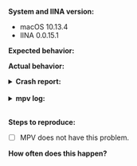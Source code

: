 <!-- Please use English, if possible. If you really feel the need to use a different language to get your point across, you may add a description in your native language to supplement your report. -->
<!-- Please also try to search for your issue to avoid it being closed as a duplicate. -->

<!-- Change these to match your system. If you're using a version compiled from source, please mention so here along with the commit you're using. -->
**System and IINA version:**

- macOS 10.13.4
- IINA 0.0.15.1

**Expected behavior:**


<!-- If this is feature request, please use this section to explain the rationale behind your idea and why you believe it would be beneficial. -->
**Actual behavior:**

<!-- If you're reporting a crash, please copy the stack trace below, between the <pre> </pre> tags (you can find these in ~/Library/Logs/DiagnosticReports/; the filename should prefixed with IINA and include the crash time). If not, feel free to delete this section. -->
<details>
<summary><b>Crash report:</b></summary>
<pre>
<!-- Put your crash log here -->
</pre>
</details>

<br>

<!-- Please provide mpv log if applicable (if you haven't done so already, you can enable logging in Preferences > Advanced). -->
<details>
<summary><b>mpv log:</b></summary>
<pre>
<!-- Put your mpv log here -->
</pre>
</details>

<br>

<!-- N/A if this is a feature request -->
**Steps to reproduce:**


<!-- If your issue is related to playback, please check whether mpv has the same problem. If so, this might not be an issue with IINA but rather an bug with mpv. Try reporting an issue there. -->
- [ ] MPV does not have this problem.


<!-- Again, N/A for feature requests -->
**How often does this happen?**
